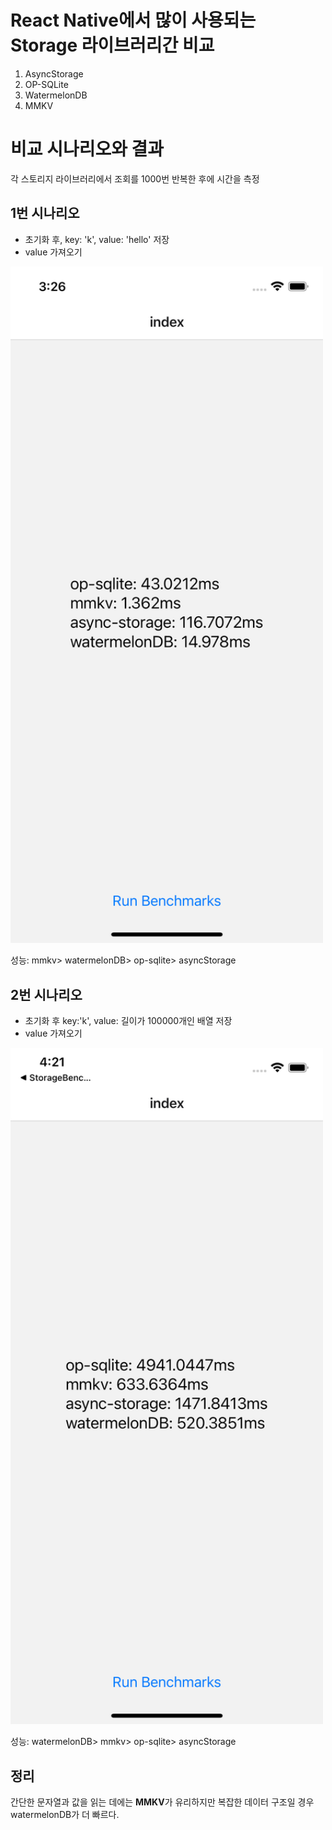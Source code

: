 # React Native에서 많이 사용되는 Storage 라이브러리간 비교

1. AsyncStorage
2. OP-SQLite
3. WatermelonDB
4. MMKV

# 비교 시나리오와 결과

각 스토리지 라이브러리에서 조회를 1000번 반복한 후에 시간을 측정

## 1번 시나리오
- 초기화 후, key: 'k', value: 'hello' 저장
- value 가져오기

<img src="assets/images/bench-mark-result.png" width="500">

성능: mmkv> watermelonDB> op-sqlite> asyncStorage


## 2번 시나리오
- 초기화 후 key:'k', value: 길이가 100000개인 배열 저장
- value 가져오기

<img src="assets/images/bench-mark-result2.png" width="500">

성능: watermelonDB> mmkv> op-sqlite> asyncStorage

## 정리
간단한 문자열과 값을 읽는 데에는 **MMKV**가 유리하지만 복잡한 데이터 구조일 경우 watermelonDB가 더 빠르다.
